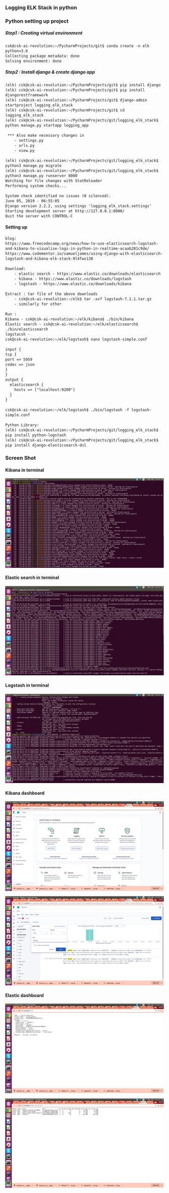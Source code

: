 ### Logging ELK Stack in python


### Python setting up project
    
##### Step1 : Creating virtual environment
    csk@csk-ai-revolution:~/PycharmProjects/git$ conda create -n elk python=3.6
    Collecting package metadata: done
    Solving environment: done
##### Step2 : Install django & create django app
    (elk) csk@csk-ai-revolution:~/PycharmProjects/git$ pip install django
    (elk) csk@csk-ai-revolution:~/PycharmProjects/git$ pip install djangorestframework
    (elk) csk@csk-ai-revolution:~/PycharmProjects/git$ django-admin startproject logging_elk_stack
    (elk) csk@csk-ai-revolution:~/PycharmProjects/git$ cd logging_elk_stack
    (elk) csk@csk-ai-revolution:~/PycharmProjects/git/logging_elk_stack$ python manage.py startapp logging_app
     
     *** Also make necessary changes in 
        - settings.py
        - urls.py
        - view.py
    
    (elk) csk@csk-ai-revolution:~/PycharmProjects/git/logging_elk_stack$ python3 manage.py migrate
    (elk) csk@csk-ai-revolution:~/PycharmProjects/git/logging_elk_stack$ python3 manage.py runserver 8000
    Watching for file changes with StatReloader
    Performing system checks...
    
    System check identified no issues (0 silenced).
    June 05, 2019 - 06:55:05
    Django version 2.2.2, using settings 'logging_elk_stack.settings'
    Starting development server at http://127.0.0.1:8000/
    Quit the server with CONTROL-C
    
#### Setting up
    blog:
    https://www.freecodecamp.org/news/how-to-use-elasticsearch-logstash-and-kibana-to-visualise-logs-in-python-in-realtime-acaab281c9de/
    https://www.codementor.io/samueljames/using-django-with-elasticsearch-logstash-and-kibana-elk-stack-9l4fwx138
 
    Download:
        - elastic search - https://www.elastic.co/downloads/elasticsearch
        - kibana - https://www.elastic.co/downloads/logstash
        - logstash - https://www.elastic.co/downloads/kibana
        
    Extract : tar file of the above downloads
        - csk@csk-ai-revolution:~/elk$ tar -xvf logstash-7.1.1.tar.gz
        - similarly for other 
    
    Run :
    Kibana - csk@csk-ai-revolution:~/elk/kibana$ ./bin/kibana
    Elastic search - csk@csk-ai-revolution:~/elk/elasticsearch$ ./bin/elasticsearch 
    logstacsh - 
    csk@csk-ai-revolution:~/elk/logstash$ nano logstash-simple.conf
    
    input {
    tcp {
    port => 5959
    codec => json
    }
    }
    output {
      elasticsearch {
        hosts => ["localhost:9200"]
      }
    }
    
    csk@csk-ai-revolution:~/elk/logstash$ ./bin/logstash -f logstash-simple.conf
    
    Python Library:
    (elk) csk@csk-ai-revolution:~/PycharmProjects/git/logging_elk_stack$ pip install python-logstash
    (elk) csk@csk-ai-revolution:~/PycharmProjects/git/logging_elk_stack$ pip install django-elasticsearch-dsl
   


### Screen Shot

#### Kibana in terminal
![alt text](images/kibana_terminal.png)
#### Elastic search in terminal
![alt text](images/elastic_terminal.png)
#### Logstash in terminal
![alt text](images/logstash_terminal.png)


#### Kibana dashboard
![alt text](images/kibana_ui.png)

![alt text](images/kibana_dash.png)
#### Elastic dashboard
![alt text](images/elasticsearch_dash.png)

![alt text](images/elastic_search_indices.png)

